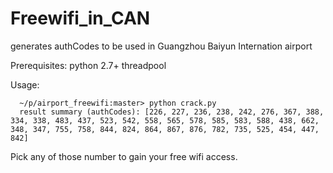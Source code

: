 Freewifi_in_CAN
===============

generates authCodes to be used in Guangzhou Baiyun Internation airport


Prerequisites: 
  python 2.7+ 
  threadpool
  
Usage:
```
  ~/p/airport_freewifi:master> python crack.py
  result summary (authCodes): [226, 227, 236, 238, 242, 276, 367, 388, 334, 338, 483, 437, 523, 542, 558, 565, 578, 585, 583, 588, 438, 662, 348, 347, 755, 758, 844, 824, 864, 867, 876, 782, 735, 525, 454, 447, 842]
```
  
Pick any of those number to gain your free wifi access.
